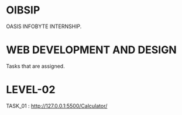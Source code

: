 # OIBSIP
OASIS INFOBYTE INTERNSHIP.
# WEB DEVELOPMENT AND DESIGN
Tasks that are assigned.
# LEVEL-02
TASK_01 : http://127.0.0.1:5500/Calculator/
